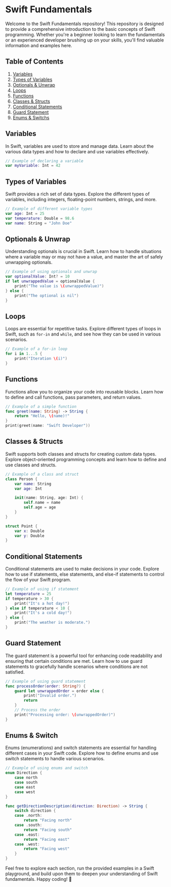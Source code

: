 # Swift Fundamentals

Welcome to the Swift Fundamentals repository! This repository is designed to provide a comprehensive introduction to the basic concepts of Swift programming. Whether you're a beginner looking to learn the fundamentals or an experienced developer brushing up on your skills, you'll find valuable information and examples here.

## Table of Contents

1. [Variables](https://github.com/MadhushaPrasad/Swift-Fundamentals/blob/main/Variables.swift)
2. [Types of Variables](https://github.com/MadhushaPrasad/Swift-Fundamentals/blob/main/TypesofVariables.swift)
3. [Optionals & Unwrap](https://github.com/MadhushaPrasad/Swift-Fundamentals/blob/main/Optionals%26Unwrap.swift)
4. [Loops](https://github.com/MadhushaPrasad/Swift-Fundamentals/blob/main/loops.swift)
5. [Functions](https://github.com/MadhushaPrasad/Swift-Fundamentals/blob/main/Functions.swift)
6. [Classes & Structs](https://github.com/MadhushaPrasad/Swift-Fundamentals/blob/main/Classes%26Structs.swift)
7. [Conditional Statements](https://github.com/MadhushaPrasad/Swift-Fundamentals/blob/main/Conditionals.swift)
8. [Guard Statement](https://github.com/MadhushaPrasad/Swift-Fundamentals/blob/main/GuardStatement.swift)
9. [Enums & Switchs](https://github.com/MadhushaPrasad/Swift-Fundamentals/blob/main/Enums%26Switch.swift)

## Variables

In Swift, variables are used to store and manage data. Learn about the various data types and how to declare and use variables effectively.

```swift
// Example of declaring a variable
var myVariable: Int = 42
```

## Types of Variables

Swift provides a rich set of data types. Explore the different types of variables, including integers, floating-point numbers, strings, and more.

```swift
// Example of different variable types
var age: Int = 25
var temperature: Double = 98.6
var name: String = "John Doe"
```

## Optionals & Unwrap

Understanding optionals is crucial in Swift. Learn how to handle situations where a variable may or may not have a value, and master the art of safely unwrapping optionals.

```swift
// Example of using optionals and unwrap
var optionalValue: Int? = 10
if let unwrappedValue = optionalValue {
    print("The value is \(unwrappedValue)")
} else {
    print("The optional is nil")
}
```

## Loops

Loops are essential for repetitive tasks. Explore different types of loops in Swift, such as `for-in` and `while`, and see how they can be used in various scenarios.

```swift
// Example of a for-in loop
for i in 1...5 {
    print("Iteration \(i)")
}
```

## Functions

Functions allow you to organize your code into reusable blocks. Learn how to define and call functions, pass parameters, and return values.

```swift
// Example of a simple function
func greet(name: String) -> String {
    return "Hello, \(name)!"
}
print(greet(name: "Swift Developer"))
```

## Classes & Structs

Swift supports both classes and structs for creating custom data types. Explore object-oriented programming concepts and learn how to define and use classes and structs.

```swift
// Example of a class and struct
class Person {
    var name: String
    var age: Int

    init(name: String, age: Int) {
        self.name = name
        self.age = age
    }
}

struct Point {
    var x: Double
    var y: Double
}
```

## Conditional Statements

Conditional statements are used to make decisions in your code. Explore how to use if statements, else statements, and else-if statements to control the flow of your Swift program.

```swift
// Example of using if statement
let temperature = 25
if temperature > 30 {
    print("It's a hot day!")
} else if temperature < 10 {
    print("It's a cold day!")
} else {
    print("The weather is moderate.")
}
```

## Guard Statement

The guard statement is a powerful tool for enhancing code readability and ensuring that certain conditions are met. Learn how to use guard statements to gracefully handle scenarios where conditions are not satisfied.

```swift
// Example of using guard statement
func processOrder(order: String?) {
    guard let unwrappedOrder = order else {
        print("Invalid order.")
        return
    }
    // Process the order
    print("Processing order: \(unwrappedOrder)")
}
```

## Enums & Switch

Enums (enumerations) and switch statements are essential for handling different cases in your Swift code. Explore how to define enums and use switch statements to handle various scenarios.

```swift
// Example of using enums and switch
enum Direction {
    case north
    case south
    case east
    case west
}

func getDirectionDescription(direction: Direction) -> String {
    switch direction {
    case .north:
        return "Facing north"
    case .south:
        return "Facing south"
    case .east:
        return "Facing east"
    case .west:
        return "Facing west"
    }
}
```

Feel free to explore each section, run the provided examples in a Swift playground, and build upon them to deepen your understanding of Swift fundamentals. Happy coding! 🚀
